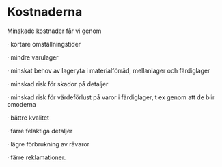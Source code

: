 # Kostnaderna

Minskade kostnader får vi genom

· kortare omställningstider

· mindre varulager

· minskat behov av lageryta i materialförråd, mellanlager och färdiglager

· minskad risk för skador på detaljer

· minskad risk för värdeförlust på varor i färdiglager, t ex genom att de blir omoderna

· bättre kvalitet

· färre felaktiga detaljer

· lägre förbrukning av råvaror

· färre reklamationer.
